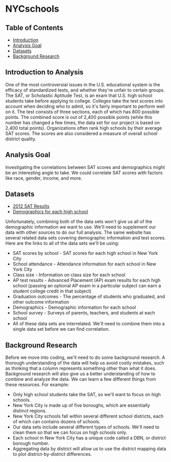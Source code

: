 # NYCschools
## Table of Contents
* [Introduction](#intro)
* [Analysis Goal](#goal)
* [Datasets](#data)
* [Background Research](#research)

## <a name="intro"></a>Introduction to Analysis
One of the most controversial issues in the U.S. educational system is the efficacy of standardized tests, and whether they're unfair to certain groups. The SAT, or Scholastic Aptitude Test, is an exam that U.S. high school students take before applying to college. Colleges take the test scores into account when deciding who to admit, so it's fairly important to perform well on it.
The test consists of three sections, each of which has 800 possible points. The combined score is out of 2,400 possible points (while this number has changed a few times, the data set for our project is based on 2,400 total points). Organizations often rank high schools by their average SAT scores. The scores are also considered a measure of overall school district quality.

## <a name="goal"></a>Analysis Goal
Investigating the correlations between SAT scores and demographics might be an interesting angle to take. We could correlate SAT scores with factors like race, gender, income, and more.

## <a name="data"></a>Datasets
* [2012 SAT Results](https://data.cityofnewyork.us/browse?category=Education)
* [Demographics for each high school](https://data.cityofnewyork.us/Education/2014-2015-DOE-High-School-Directory/n3p6-zve2)

Unfortunately, combining both of the data sets won't give us all of the demographic information we want to use. We'll need to supplement our data with other sources to do our full analysis.
The same website has several related data sets covering demographic information and test scores. Here are the links to all of the data sets we'll be using:

* SAT scores by school - SAT scores for each high school in New York City
* School attendance - Attendance information for each school in New York City
* Class size - Information on class size for each school
* AP test results - Advanced Placement (AP) exam results for each high school (passing an optional AP exam in a particular subject can earn a student college credit in that subject)
* Graduation outcomes - The percentage of students who graduated, and other outcome information
* Demographics - Demographic information for each school
* School survey - Surveys of parents, teachers, and students at each school
* All of these data sets are interrelated. We'll need to combine them into a single data set before we can find correlation.

## <a name="research"></a>Background Research
Before we move into coding, we'll need to do some background research. A thorough understanding of the data will help us avoid costly mistakes, such as thinking that a column represents something other than what it does. Background research will also give us a better understanding of how to combine and analyze the data.
We can learn a few different things from these resources. For example:

* Only high school students take the SAT, so we'll want to focus on high schools.
* New York City is made up of five boroughs, which are essentially distinct regions.
* New York City schools fall within several different school districts, each of which can contains dozens of schools.
* Our data sets include several different types of schools. We'll need to clean them so that we can focus on high schools only.
* Each school in New York City has a unique code called a DBN, or district borough number.
* Aggregating data by district will allow us to use the district mapping data to plot district-by-district differences.


